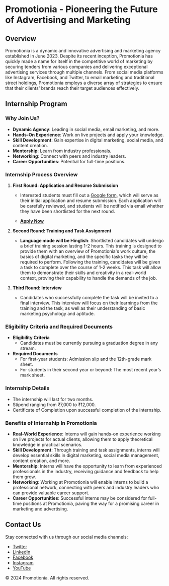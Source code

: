 # Promotionia - Pioneering the Future of Advertising and Marketing

## Overview
Promotionia is a dynamic and innovative advertising and marketing agency established in June 2023. Despite its recent inception, Promotionia has quickly made a name for itself in the competitive world of marketing by securing tenders from various companies and delivering exceptional advertising services through multiple channels. From social media platforms like Instagram, Facebook, and Twitter, to email marketing and traditional street holdings, Promotionia employs a diverse array of strategies to ensure that their clients' brands reach their target audiences effectively.

## Internship Program

### Why Join Us?
- **Dynamic Agency**: Leading in social media, email marketing, and more.
- **Hands-On Experience**: Work on live projects and apply your knowledge.
- **Skill Development**: Gain expertise in digital marketing, social media, and content creation.
- **Mentorship**: Learn from industry professionals.
- **Networking**: Connect with peers and industry leaders.
- **Career Opportunities**: Potential for full-time positions.

### Internship Process Overview
1. **First Round: Application and Resume Submission**
    - Interested students must fill out a [Google form](https://forms.gle/ktDiSuJ3H8aiuQ7M9), which will serve as their initial application and resume submission. Each application will be carefully reviewed, and students will be notified via email whether they have been shortlisted for the next round.
    
    - **[Apply Now](https://forms.gle/ktDiSuJ3H8aiuQ7M9)**

2. **Second Round: Training and Task Assignment**
    - **Language mode will be Hinglish**: Shortlisted candidates will undergo a brief training session lasting 1-2 hours. This training is designed to provide them with an overview of Promotionia's work culture, the basics of digital marketing, and the specific tasks they will be required to perform. Following the training, candidates will be given a task to complete over the course of 1-2 weeks. This task will allow them to demonstrate their skills and creativity in a real-world context, proving their capability to handle the demands of the job.

3. **Third Round: Interview**
    - Candidates who successfully complete the task will be invited to a final interview. This interview will focus on their learnings from the training and the task, as well as their understanding of basic marketing psychology and aptitude.

### Eligibility Criteria and Required Documents
- **Eligibility Criteria**
    - Candidates must be currently pursuing a graduation degree in any stream.
- **Required Documents**
    - For first-year students: Admission slip and the 12th-grade mark sheet.
    - For students in their second year or beyond: The most recent year’s mark sheet.

### Internship Details
- The internship will last for two months.
- Stipend ranging from ₹7,000 to ₹12,000.
- Certificate of Completion upon successful completion of the internship.

### Benefits of Internship In Promotionia
- **Real-World Experience**: Interns will gain hands-on experience working on live projects for actual clients, allowing them to apply theoretical knowledge in practical scenarios.
- **Skill Development**: Through training and task assignments, interns will develop essential skills in digital marketing, social media management, content creation, and more.
- **Mentorship**: Interns will have the opportunity to learn from experienced professionals in the industry, receiving guidance and feedback to help them grow.
- **Networking**: Working at Promotionia will enable interns to build a professional network, connecting with peers and industry leaders who can provide valuable career support.
- **Career Opportunities**: Successful interns may be considered for full-time positions at Promotionia, paving the way for a promising career in marketing and advertising.

## Contact Us
Stay connected with us through our social media channels:
- [Twitter](https://www.x.com/promotionia)
- [LinkedIn](https://www.linkedin.com/company/promotionia.com/)
- [Facebook](https://www.facebook.com/promotionia)
- [Instagram](https://www.instagram.com/promotionia/)
- [YouTube](https://www.youtube.com/@promotionia)

&copy; 2024 Promotionia. All rights reserved.
